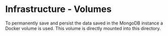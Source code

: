 # Infrastructure - Volumes

To permanently save and persist the data saved in the MongoDB instance a Docker volume is used. This volume is directly mounted into this directory.